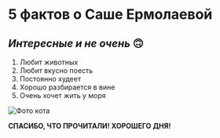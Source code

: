 # **5 фактов о Саше Ермолаевой**
## *Интересные и не очень* 🙃

1. Любит животных
2. Любит вкусно поесть
3. Постоянно худеет
4. Хорошо разбирается в вине
5. Очень хочет жить у моря

![Фото кота](https://gamerwall.pro/uploads/posts/2022-09/1662448756_2-gamerwall-pro-p-kotik-v-shoke-instagram-2.jpg)

**СПАСИБО, ЧТО ПРОЧИТАЛИ! ХОРОШЕГО ДНЯ!**